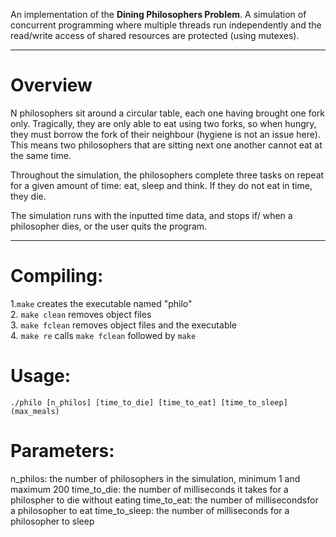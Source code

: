 An implementation of the **Dining Philosophers Problem**. A simulation of concurrent programming where multiple threads run independently and the read/write access of shared resources are protected (using mutexes).

---
# Overview
N philosophers sit around a circular table, each one having brought one fork only. Tragically, they are only able to eat using two forks, so when hungry, they must borrow the fork of their neighbour (hygiene is not an issue here). This means two philosophers that are sitting next one another cannot eat at the same time. 

Throughout the simulation, the philosophers complete three tasks on repeat for a given amount of time: eat, sleep and think. If they do not eat in time, they die.

The simulation runs with the inputted time data, and stops if/ when a philosopher dies, or the user quits the program.

---
# Compiling:  
1.`make` creates the executable named "philo"  
2. `make clean` removes object files  
3. `make fclean` removes object files and the executable  
4. `make re` calls `make fclean` followed by `make`  

# Usage:
```
./philo [n_philos] [time_to_die] [time_to_eat] [time_to_sleep] (max_meals)
```
# Parameters:
n_philos: the number of philosophers in the simulation, minimum 1 and maximum 200
time_to_die: the number of milliseconds it takes for a philospher to die without eating
time_to_eat: the number of millisecondsfor a philosopher to eat
time_to_sleep: the number of milliseconds for a philosopher to sleep
